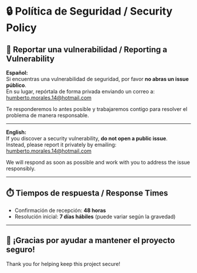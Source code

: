 
# 🔒 Política de Seguridad / Security Policy

## 📢 Reportar una vulnerabilidad / Reporting a Vulnerability

**Español:**  
Si encuentras una vulnerabilidad de seguridad, por favor **no abras un issue público**.  
En su lugar, repórtala de forma privada enviando un correo a:  
[humberto.morales.14@hotmail.com](mailto:humberto.morales.14@hotmail.com)

Te responderemos lo antes posible y trabajaremos contigo para resolver el problema de manera responsable.

---

**English:**  
If you discover a security vulnerability, **do not open a public issue**.  
Instead, please report it privately by emailing:  
[humberto.morales.14@hotmail.com](mailto:humberto.morales.14@hotmail.com)

We will respond as soon as possible and work with you to address the issue responsibly.

---

## ⏱️ Tiempos de respuesta / Response Times

- Confirmación de recepción: **48 horas**
- Resolución inicial: **7 días hábiles** (puede variar según la gravedad)

---

## 🙏 ¡Gracias por ayudar a mantener el proyecto seguro!  
Thank you for helping keep this project secure!
